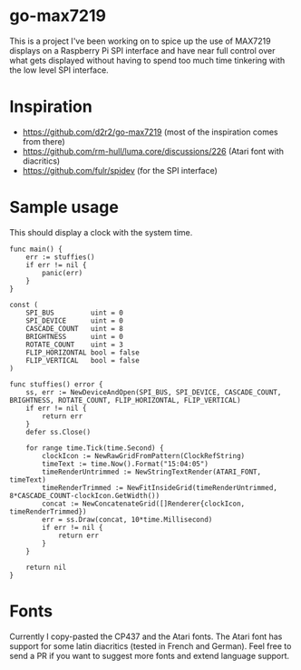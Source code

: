 # go-max7219

This is a project I've been working on to spice up the use of MAX7219 displays on a Raspberry Pi SPI interface and have near full control over what gets displayed without having to spend too much time tinkering with the low level SPI interface.

# Inspiration
- https://github.com/d2r2/go-max7219 (most of the inspiration comes from there)
- https://github.com/rm-hull/luma.core/discussions/226 (Atari font with diacritics)
- https://github.com/fulr/spidev (for the SPI interface)

# Sample usage
This should display a clock with the system time.
```golang
func main() {
	err := stuffies()
	if err != nil {
		panic(err)
	}
}

const (
	SPI_BUS         uint = 0
	SPI_DEVICE      uint = 0
	CASCADE_COUNT   uint = 8
	BRIGHTNESS      uint = 0
	ROTATE_COUNT    uint = 3
	FLIP_HORIZONTAL bool = false
	FLIP_VERTICAL   bool = false
)

func stuffies() error {
	ss, err := NewDeviceAndOpen(SPI_BUS, SPI_DEVICE, CASCADE_COUNT, BRIGHTNESS, ROTATE_COUNT, FLIP_HORIZONTAL, FLIP_VERTICAL)
	if err != nil {
		return err
	}
	defer ss.Close()

	for range time.Tick(time.Second) {
		clockIcon := NewRawGridFromPattern(ClockRefString)
		timeText := time.Now().Format("15:04:05")
		timeRenderUntrimmed := NewStringTextRender(ATARI_FONT, timeText)
		timeRenderTrimmed := NewFitInsideGrid(timeRenderUntrimmed, 8*CASCADE_COUNT-clockIcon.GetWidth())
		concat := NewConcatenateGrid([]Renderer{clockIcon, timeRenderTrimmed})
		err = ss.Draw(concat, 10*time.Millisecond)
		if err != nil {
			return err
		}
	}

	return nil
}

```

# Fonts
Currently I copy-pasted the CP437 and the Atari fonts. The Atari font has support for some latin diacritics (tested in French and German). Feel free to send a PR if you want to suggest more fonts and extend language support.